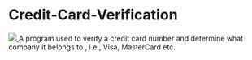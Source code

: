 # Credit-Card-Verification
<a href="https://www.cplusplus.com/" target="_blank"> <img src="https://www.pikpng.com/pngl/m/61-612923_visa-mastercard-amex-master-card-visa-american-express.png"/> </a>
A program used to verify a credit card number and determine what company it belongs to , i.e., Visa, MasterCard etc.
